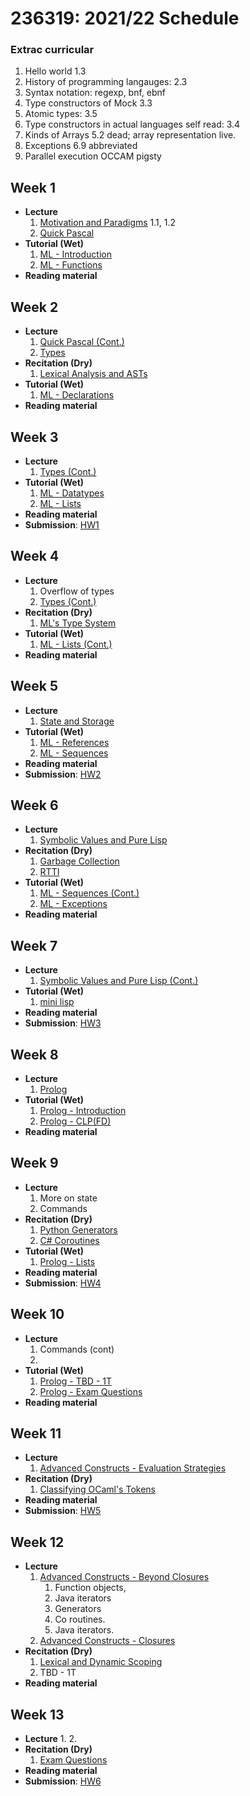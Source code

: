 # 236319: 2021/22 Schedule
### Extrac curricular
1. Hello world 1.3
2. History of programming langauges: 2.3
3. Syntax notation: regexp, bnf, ebnf
4. Type constructors of Mock 3.3
5. Atomic types: 3.5
6. Type constructors in actual languages self read: 3.4
7. Kinds of Arrays 5.2 dead; array representation live.
8. Exceptions 6.9 abbreviated
9. Parallel execution OCCAM pigsty

## Week 1
- **Lecture**
   1. [Motivation and Paradigms](?) 1.1, 1.2
   2. [Quick Pascal](?)
- **Tutorial (Wet)**
   1. [ML - Introduction](sml/introduction.md)
   2. [ML - Functions](sml/functions.md)
- **Reading material**

## Week 2
- **Lecture**
   1. [Quick Pascal (Cont.)](?)
   2. [Types](?)
- **Recitation (Dry)**
   1. [Lexical Analysis and ASTs](theory/?)
- **Tutorial (Wet)**
   1. [ML - Declarations](sml/declarations.md)
- **Reading material**

## Week 3
- **Lecture**
   1. [Types (Cont.)](?)
- **Tutorial (Wet)**
   1. [ML - Datatypes](sml/datatypes.md)
   2. [ML - Lists](sml/lists.md)
- **Reading material**
- **Submission**: [HW1](?)

## Week 4
- **Lecture**
   1. Overflow of types
   2. [Types (Cont.)](?)
- **Recitation (Dry)**
   1. [ML's Type System](theory/ml-type-system.md)
- **Tutorial (Wet)**
   1. [ML - Lists (Cont.)](sml/lists.md)
- **Reading material**

## Week 5
- **Lecture**
   1. [State and Storage](?)
- **Tutorial (Wet)**
   1. [ML - References](sml/ref.md)
   2. [ML - Sequences](sml/sequences.md)
- **Reading material**
- **Submission**: [HW2](?)

## Week 6
- **Lecture**
   1. [Symbolic Values and Pure Lisp](?)
- **Recitation (Dry)**
   1. [Garbage Collection](theory/gc.md)
   2. [RTTI](theory/rtti.md)
- **Tutorial (Wet)**
   1. [ML - Sequences (Cont.)](sml/sequences.md)
   2. [ML - Exceptions](sml/exceptions.md)
- **Reading material**

## Week 7
- **Lecture**
   1. [Symbolic Values and Pure Lisp (Cont.)](?)
- **Tutorial (Wet)**
   1. [mini lisp](minilisp/introduction.md)
- **Reading material**
- **Submission**: [HW3](?)

## Week 8
- **Lecture**
   1. [Prolog](?)
- **Tutorial (Wet)**
   1. [Prolog - Introduction](prolog/introduction.md)
   2. [Prolog - CLP(FD)](prolog/clp.md)
- **Reading material**

## Week 9
- **Lecture**
   1. More on state
   2. Commands
- **Recitation (Dry)**
   1. [Python Generators](?)
   2. [C# Coroutines](?)
- **Tutorial (Wet)**
   1. [Prolog - Lists](prolog/lists.md)
- **Reading material**
- **Submission**: [HW4](?)

## Week 10
- **Lecture**
   1. Commands (cont)
   2. 
- **Tutorial (Wet)**
   1. [Prolog - TBD - 1T](prolog/?.md)
   2. [Prolog - Exam Questions](prolog/exam-questions.md)
- **Reading material**

## Week 11
- **Lecture**
   1. [Advanced Constructs - Evaluation Strategies](?)
- **Recitation (Dry)**
   1. [Classifying OCaml's Tokens](theory/ocaml-tokens-classification.md)
- **Reading material**
- **Submission**: [HW5](?)

## Week 12
- **Lecture**
   1. [Advanced Constructs - Beyond Closures](?)
      1. Function objects, 
      2. Java iterators
      3. Generators
      4. Co routines.
      5. Java iterators.
   2. [Advanced Constructs - Closures](?)
- **Recitation (Dry)**
   1. [Lexical and Dynamic Scoping](theory/scoping.md)
   2. TBD - 1T
- **Reading material**

## Week 13
- **Lecture**
   1. 
   2. 
- **Recitation (Dry)**
   1. [Exam Questions](?.md)
- **Reading material**
- **Submission**: [HW6](?)
